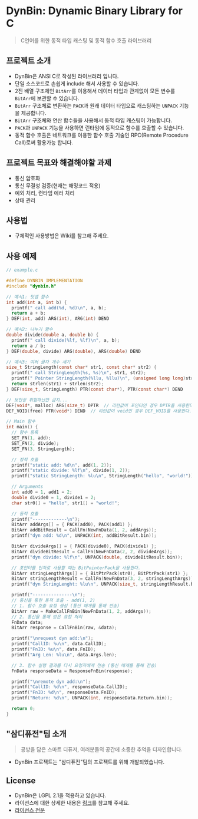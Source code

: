 # DynBin: Dynamic Binary Library for C
> C언어를 위한 동적 타입 캐스팅 및 동적 함수 호출 라이브러리

## 프로젝트 소개
- DynBin은 ANSI C로 작성된 라이브러리 입니다.
- 단일 소스코드로 손쉽게 include 해서 사용할 수 있습니다.
- 2진 배열 구조체인 `BitArr`를 이용해서 데이터 타입과 관계없이 모든 변수를 `BitArr`에 보관할 수 있습니다.
- `BitArr` 구조체로 변환하는 `PACK`과 원래 데이터 타입으로 캐스팅하는 `UNPACK` 기능을 제공합니다.
- `BitArr` 구조체와 연산 함수들을 사용해서 동적 타입 캐스팅이 가능합니다.
- `PACK`과 `UNPACK` 기능을 사용하면 런타임에 동적으로 함수를 호출할 수 있습니다.
- 동적 함수 호출은 네트워크를 이용한 함수 호출 기술인 RPC(Remote Procedure Call)로써 활용가능 합니다.

## 프로젝트 목표와 해결해야할 과제
- 통신 암호화
- 통신 무결성 검증(현재는 해밍코드 적용)
- 예외 처리, 런타임 에러 처리
- 상태 관리

## 사용법
- 구체적인 사용방법은 Wiki를 참고해 주세요.

## 사용 예제
```C
// example.c

#define DYNBIN_IMPLEMENTATION
#include "dynbin.h"

// 예시1: 덧셈 함수
int add(int a, int b) {
  printf(" call add(%d, %d)\n", a, b);
  return a + b;
} DEF(int, add) ARG(int), ARG(int) DEND

// 예시2: 나누기 함수
double divide(double a, double b) {
  printf(" call divide(%lf, %lf)\n", a, b);
  return a / b;
} DEF(double, divide) ARG(double), ARG(double) DEND

// 예시3: 여러 글자 개수 세기
size_t StringLength(const char* str1, const char* str2) {
  printf(" call StringLength(%s, %s)\n", str1, str2);
  printf(" Pointer StringLength(%llu, %llu)\n", (unsigned long long)str1, (unsigned long long)str2);
  return strlen(str1) + strlen(str2);
} DEF(size_t, StringLength) PTR(const char*), PTR(const char*) DEND

// 보안상 위험하닌깐 금지...
DEF(void*, malloc) ARG(size_t) DPTR  // 리턴값이 포인터인 경우 DPTR을 사용한다.
DEF_VOID(free) PTR(void*) DEND  // 리턴값이 void인 경우 DEF_VOID를 사용한다.

// Main 함수
int main() {
  // 함수 등록
  SET_FN(1, add);
  SET_FN(2, divide);
  SET_FN(3, StringLength);

  // 정적 호출
  printf("static add: %d\n", add(1, 2));
  printf("static divide: %lf\n", divide(1, 2));
  printf("static StringLength: %lu\n", StringLength("hello", "world!"));

  // Arguments
  int add0 = 1, add1 = 2;
  double divide0 = 1, divide1 = 2;
  char str0[] = "hello", str1[] = "world!";

  // 동적 호출
  printf("-------------\n");
  BitArr addArgs[] = { PACK(add0), PACK(add1) };
  BitArr addBitResult = CallFn(NewFnData(1, 2, addArgs));
  printf("dyn add: %d\n", UNPACK(int, addBitResult.bin));

  BitArr divideArgs[] = { PACK(divide0), PACK(divide1) };
  BitArr divideBitResult = CallFn(NewFnData(2, 2, divideArgs));
  printf("dyn divide: %lf\n", UNPACK(double, divideBitResult.bin));

  // 포인터를 인자로 사용할 때는 BitPointerPack을 사용한다.
  BitArr stringLengthArgs[] = { BitPtrPack(str0), BitPtrPack(str1) };
  BitArr stringLengthResult = CallFn(NewFnData(3, 2, stringLengthArgs));
  printf("dyn StringLenght: %lu\n", UNPACK(size_t, stringLengthResult.bin));

  printf("---------------\n");
  // 통신을 통한 동적 호출 - add(1, 2)
  // 1. 함수 호출 요청 생성 (통신 매개를 통해 전송)
  BitArr raw = MakeCallFnBin(NewFnData(1, 2, addArgs));
  // 2. 통신을 통해 받은 요청 처리
  FnData data;
  BitArr response = CallFnBin(raw, &data);

  printf("\nrequest dyn add:\n");
  printf("CallID: %u\n", data.CallID);
  printf("FnID: %u\n", data.FnID);
  printf("Arg Len: %lu\n", data.Args.len);

  // 3. 함수 실행 결과를 다시 요청자에게 전송 (통신 매개를 통해 전송)
  FnData responseData = ResponseFnBin(response);

  printf("\nremote dyn add:\n");
  printf("CallID: %d\n", responseData.CallID);
  printf("FnID: %d\n", responseData.FnID);
  printf("Return: %d\n", UNPACK(int, responseData.Return.bin));

  return 0;
}
```

## "삼디퓨전"팀 소개
> 공방을 담은 스마트 디퓨저, 여러분들의 공간에 소중한 추억을 디자인합니다.
- DynBin 프로젝트는 "삼디퓨전"팀의 프로젝트를 위해 개발되었습니다.

## License
- DynBin은 LGPL 2.1을 적용하고 있습니다.
- 라이선스에 대한 상세한 내용은 [링크](https://olis.or.kr/license/Detailselect.do?lId=1005&mapCode=010005)를 참고해 주세요.
- [라이선스 전문](./LICENSE)
